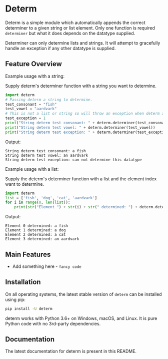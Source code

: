 Determ
=======================================================
Determ is a simple module which automatically appends the correct determiner to a given string or list element.
Only one function is required `determiner` but what it does depends on the datatype supplied.

Determiner can only determine lists and strings. It will attempt to gracefully handle an exception if any other datatype is supplied.

Feature Overview
----------------
Example usage with a string:

Supply determ's determiner function with a string you want to determine. 
```Python
import determ
# Passing determ a string to determine.
test_consonant = "fish"
test_vowel = "aardvark"
# This is not a list or string so will throw an exception when determ attemps to determine it.
test_exception = 1
print("String determ test consonant: " + determ.determiner(test_consonant))
print("String determ test vowel: " + determ.determiner(test_vowel))
print("String determ test exception: " + determ.determiner(test_exception))
```
Output:
```
String determ test consonant: a fish
String determ test vowel: an aardvark
String determ test exception: can not determine this datatype
```

Example usage with a list:

Supply the determ's determiner function with a list and the element index want to determine.
```Python
import determ
list = ['fish', 'dog', 'cat', 'aardvark']
for i in range(0, len(list)):
    print(str("Element ") + str(i) + str(" determined: ") + determ.determiner(list, i))
```
Output:
```
Element 0 determined: a fish
Element 1 determined: a dog
Element 2 determined: a cat
Element 3 determined: an aardvark
```

Main Features
-------------
- Add something here - `fancy code`
    
Installation
------------
On all operating systems, the latest stable version of `determ` can be installed using pip:

```bash
pip install -U determ
```

determ works with Python 3.6+ on Windows, macOS, and Linux. It is pure Python code with no 3rd-party dependencies.


Documentation
-------------
The latest documentation for determ is present in this README.



